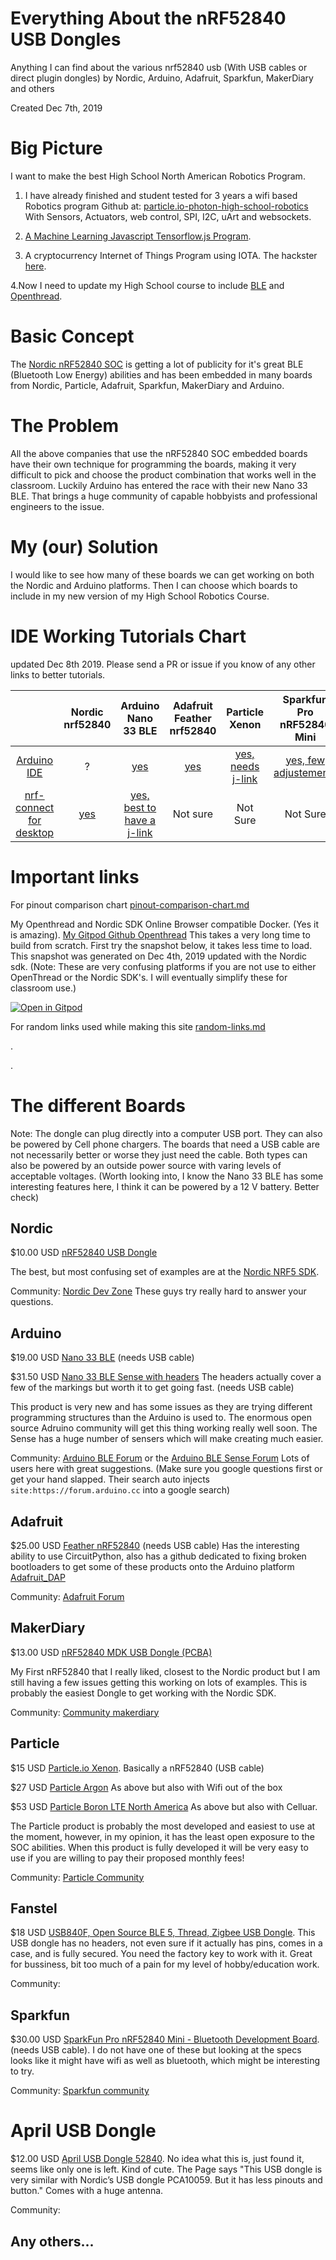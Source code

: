 # Everything About the nRF52840 USB Dongles
Anything I can find about the various nrf52840 usb  (With USB cables or direct plugin dongles) by Nordic, Arduino, Adafruit, Sparkfun, MakerDiary and others


Created Dec 7th, 2019


  
# Big Picture
I want to make the best High School North American Robotics Program. 

1. I have already finished and student tested for 3 years a wifi based Robotics program Github at: [particle.io-photon-high-school-robotics](https://github.com/hpssjellis/particle.io-photon-high-school-robotics)  With Sensors, Actuators, web control, SPI, I2C, uArt and websockets. 

2. [A Machine Learning Javascript Tensorflow.js Program](https://www.rocksetta.com/tensorflowjs/). 

3. A cryptocurrency Internet of Things Program using IOTA. The hackster [here](https://www.hackster.io/jeremy-ellis/particle-photon-pay-iota-to-read-sensors-edb7b8). 

4.Now I need to update my High School course to include [BLE](https://en.wikipedia.org/wiki/Bluetooth_Low_Energy) and [Openthread](http://openthread.io).





# Basic Concept

The [Nordic nRF52840 SOC](https://www.nordicsemi.com/Products/Low-power-short-range-wireless/nRF52840) is getting a lot of publicity for it's great BLE (Bluetooth Low Energy) abilities and has been embedded in many boards from Nordic, Particle, Adafruit, Sparkfun, MakerDiary and Arduino. 


# The Problem

All the above companies that use the nRF52840 SOC embedded boards have their own technique for programming the boards, making it very difficult to pick and choose the product combination that works well in the classroom. Luckily Arduino has entered the race with their new Nano 33 BLE. That brings a huge community of capable hobbyists and professional engineers to the issue.  





  
# My (our) Solution

I would like to see how many of these boards we can get working on both the Nordic and Arduino platforms. Then I can choose which boards to include in my new version of my High School Robotics Course. 


# IDE Working Tutorials Chart 
updated Dec 8th 2019. Please send a PR or issue if you know of any other links to better tutorials. 

|                       | Nordic nrf52840| Arduino Nano 33 BLE| Adafruit Feather nrf52840| Particle Xenon|Sparkfun Pro nRF52840 Mini|
|:-------------:        | :-------------:| :-------------:    | :-------------:          | :------------:| :-------------:          |
|[Arduino IDE](https://www.tutorialspoint.com/arduino/arduino_installation.htm)            |  ? | [yes](https://www.arduino.cc/en/Guide/NANO33BLE) | [yes](https://learn.adafruit.com/introducing-the-adafruit-nrf52840-feather/arduino-bsp-setup) | [yes, needs j-link](https://medium.com/home-wireless/using-segger-studio-and-nordic-sdk-with-particle-xenon-91e34aeb632a) | [yes, few adjustements](https://learn.sparkfun.com/tutorials/nrf52840-development-with-arduino-and-circuitpython/all)  |
|[nrf-connect for desktop](https://www.novelbits.io/nrf52840-usb-dongle-tutorial-1/)|[yes](https://www.novelbits.io/nrf52840-usb-dongle-tutorial-1/) | [yes, best to have a j-link](https://forum.arduino.cc/index.php?topic=649008.msg4392009#msg4392009) | Not sure | Not Sure | Not Sure  |





# Important links

For pinout comparison chart    [pinout-comparison-chart.md](pinout-comparison-chart.md)


My Openthread and Nordic SDK Online Browser compatible Docker. (Yes it is amazing).  [My Gitpod Github Openthread](https://github.com/hpssjellis/my-gitpod-of-openthread) This takes a very long time to build from scratch. First try the snapshot below, it takes less time to load. This snapshot was generated on Dec 4th, 2019 updated with the Nordic sdk. (Note: These are very confusing platforms if you are not use to either OpenThread or the Nordic SDK's. I will eventually simplify these for classroom use.)


[![Open in Gitpod](https://gitpod.io/button/open-in-gitpod.svg)](https://gitpod.io#snapshot/e709c382-8574-4775-876c-002bfeecc374)



For random links used while making this site    [random-links.md](random-links.md)



.



.



# The different Boards

Note: The dongle can plug directly into a computer USB port. They can also be powered by Cell phone chargers. The boards that need a USB cable are not necessarily better or worse they just need the cable. Both types can also be powered by an outside power source with varing levels of acceptable voltages. (Worth looking into, I know the Nano 33 BLE has some interesting features here, I think it can be powered by a 12 V battery. Better check)

## Nordic 
$10.00 USD [nRF52840 USB Dongle](https://www.digikey.com/product-detail/en/nordic-semiconductor-asa/NRF52840-DONGLE/1490-1073-ND/9491124?_ga=2.112542724.1204958722.1575703702-701218832.1573252054&_gac=1.12604485.1574457358.Cj0KCQiAq97uBRCwARIsADTziyako1nHRHIJGlUf6ZprMFUFuqiaruXRiJ3sGP4mQ3FC3kIQmQxaQZsaAswzEALw_wcB)

The best, but most confusing set of examples are at the [Nordic NRF5 SDK](https://www.nordicsemi.com/Software-and-tools/Software/nRF5-SDK/Download). 

Community: [Nordic Dev Zone](https://devzone.nordicsemi.com/) These guys try really hard to answer your questions.


## Arduino 
$19.00 USD [Nano 33 BLE](https://store.arduino.cc/usa/nano-33-ble)  (needs USB cable)

$31.50 USD [Nano 33 BLE Sense with headers](https://store.arduino.cc/usa/nano-33-ble-sense-with-headers) The headers actually cover a few of the markings but worth it to get going fast. (needs USB cable)

This product is very new and has some issues as they are trying different programming structures than the Arduino is used to. The enormous open source Adruino community will get this thing working really well soon.  The Sense has a huge number of sensers which will make creating much easier.

Community:  [Arduino BLE Forum](https://forum.arduino.cc/index.php?board=138.0) or the  [Arduino BLE Sense Forum](https://forum.arduino.cc/index.php?board=139.0)
Lots of users here with great suggestions. (Make sure you google questions first or get your hand slapped. Their search auto injects ```site:https://forum.arduino.cc``` into a google search)

## Adafruit 
$25.00 USD [Feather nRF52840](https://www.adafruit.com/product/4062) (needs USB cable)
Has the interesting ability to use CircuitPython, also has a github dedicated to fixing broken bootloaders to get some of these products onto the Arduino platform [Adafruit_DAP](https://github.com/adafruit/Adafruit_DAP)

Community: [Adafruit Forum](https://forums.adafruit.com/index.php)

## MakerDiary
$13.00 USD [nRF52840 MDK USB Dongle (PCBA)](https://store.makerdiary.com/collections/frontpage/products/nrf52840-mdk-usb-dongle)

My First nRF52840 that I really liked, closest to the Nordic product but I am still having a few issues getting this working on lots of examples. This is probably the easiest Dongle to get working with the Nordic SDK.

Community: [Community makerdiary](https://community.makerdiary.com/)


## Particle
$15 USD [Particle.io Xenon](https://store.particle.io/products/xenon). Basically a nRF52840 (USB cable)

$27 USD [Particle Argon](https://store.particle.io/products/Argon) As above but also with Wifi out of the box

$53 USD [Particle Boron LTE North America](https://store.particle.io/collections/boron/products/boron-lte) As above but also with Celluar.

The Particle product is probably the most developed and easiest to use at the moment, however, in my opinion, it has the least open exposure to the SOC abilities. When this product is fully developed it will be very easy to use if you are willing to pay their proposed monthly fees! 

Community: [Particle Community](https://community.particle.io/)

## Fanstel
$18 USD [USB840F, Open Source BLE 5, Thread, Zigbee USB Dongle](https://www.fanstel.com/usb840f/). This USB dongle has no headers, not even sure if it actually has pins, comes in a case, and is fully secured. You need the factory key to work with it. Great for bussiness, bit too much of a pain for my level of hobby/education work.

Community: 


## Sparkfun
$30.00 USD [SparkFun Pro nRF52840 Mini - Bluetooth Development Board](https://www.sparkfun.com/products/15025). (needs USB cable). I do not have one of these but looking at the specs looks like it might have wifi as well as bluetooth, which might be interesting to try.

Community: [Sparkfun community](https://forum.sparkfun.com/)

# April USB Dongle
$12.00 USD [April USB Dongle 52840](https://blog.aprbrother.com/product/april-usb-dongle-52840). No idea what this is, just found it, seems like only one is left. Kind of cute. The Page says "This USB dongle is very similar with Nordic’s USB dongle PCA10059. But it has less pinouts and button." Comes with a huge antenna.

Community: 


## Any others...





